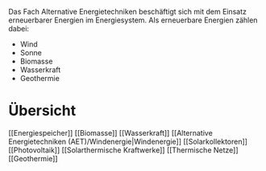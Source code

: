 Das Fach Alternative Energietechniken beschäftigt sich mit dem  Einsatz  erneuerbarer Energien im Energiesystem. Als erneuerbare Energien zählen dabei:
- Wind
- Sonne
- Biomasse
- Wasserkraft
- Geothermie


# Übersicht
[[Energiespeicher]]
[[Biomasse]]
[[Wasserkraft]]
[[Alternative Energietechniken (AET)/Windenergie|Windenergie]]
[[Solarkollektoren]]
[[Photovoltaik]]
[[Solarthermische Kraftwerke]]
[[Thermische Netze]]
[[Geothermie]]